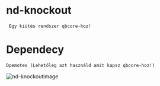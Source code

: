 # nd-knockout
     Egy kiütés rendszer qbcore-hoz!


# Dependecy
    Dpemotes (Lehetőleg azt használd amit kapsz qbcore-hoz!)
![nd-knockoutimage](https://i.imgur.com/BCMgi6A.png)

